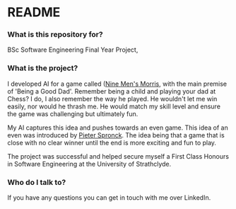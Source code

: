 # README #

### What is this repository for? ###

BSc Software Engineering Final Year Project, 

### What is the project? ###

I developed AI for a game called ([Nine Men's Morris](http://en.wikipedia.org/wiki/Nine_Men's_Morris), with the main premise of 'Being a Good Dad'. Remember being a child and playing your dad at Chess? I do, I also remember the way he played. He wouldn't let me win easily, nor would he thrash me. He would match my skill level and ensure the game was challenging but ultimately fun. 

My AI captures this idea and pushes towards an even game. This idea of an even was introduced by [Pieter Spronck](http://ilk.uvt.nl/~pspronck/). The idea being that a game that is close with no clear winner until the end is more exciting and fun to play. 

The project was successful and helped secure myself a First Class Honours in Software Engineering at the University of Strathclyde. 

### Who do I talk to? ###

If you have any questions you can get in touch with me over LinkedIn.